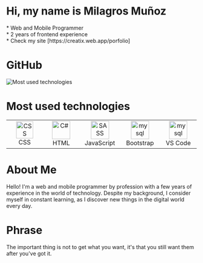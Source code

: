 <h1> Hi, my name is Milagros Muñoz</h1>
</hr>
* Web and Mobile Programmer </br>
* 2 years of frontend experience </br>
* Check my site [https://creatix.web.app/porfolio]

<h1>GitHub</h1> 
</hr>
<img src="https://github-readme-stats.vercel.app/api?username=MilagrosMunoz" alt="Most used technologies">

<h1>Most used technologies</h1> 
</hr>
<table>
  <tr>
        <td align="center" width="96">
          <img src="https://cdn.jsdelivr.net/gh/devicons/devicon/icons/css3/css3-original.svg" width="45" height="45" alt="CSS" />
          <br>CSS
        </td>
        <td align="center" width="96">
          <img src="https://cdn.jsdelivr.net/gh/devicons/devicon/icons/html5/html5-original.svg" width="48" height="48" alt="C#" />
          <br>HTML
      </td>
       <td align="center" width="96">
          <img src="https://cdn.jsdelivr.net/gh/devicons/devicon/icons/javascript/javascript-original.svg" width="48" height="48" alt="SASS" />
          <br>JavaScript
       </td>
       <td align="center" width="96">
          <img src="https://cdn.jsdelivr.net/gh/devicons/devicon/icons/bootstrap/bootstrap-original.svg" width="48" height="48" alt="mysql" />
          <br>Bootstrap
       </td>
       <td align="center" width="96">
          <img src="https://cdn.jsdelivr.net/gh/devicons/devicon/icons/bootstrap/bootstrap-original.svg(https://camo.githubusercontent.com/5fa137d222dde7b69acd22c6572a065ce3656e6ffa1f5e88c1b5c7a935af3cc6/68747470733a2f2f63646e2e6a7364656c6976722e6e65742f67682f64657669636f6e732f64657669636f6e2f69636f6e732f7673636f64652f7673636f64652d6f726967696e616c2e737667)" width="48" height="48" alt="mysql" />
          <br>VS Code
       </td>
  </tr> 
</table>

<h1>About Me</h1> 
</hr>

<p>Hello! I'm a web and mobile programmer by profession with a few years of experience in the world of technology. Despite my background, I consider myself in constant learning, as I discover new things in the digital world every day.</p>

<h1>Phrase</h1> 
</hr>
<p>The important thing is not to get what you want, it's that you still want them after you've got it.</p>
